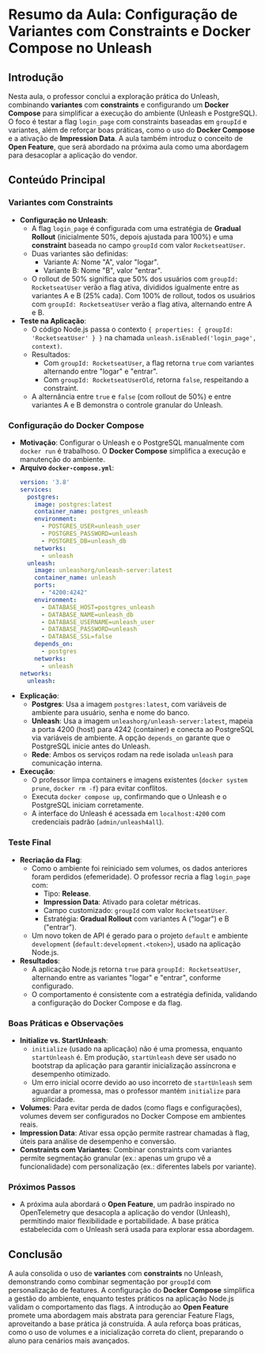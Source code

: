 # Resumo da Aula: Configuração de Variantes com Constraints e Docker Compose no Unleash

## Introdução
Nesta aula, o professor conclui a exploração prática do Unleash, combinando **variantes** com **constraints** e configurando um **Docker Compose** para simplificar a execução do ambiente (Unleash e PostgreSQL). O foco é testar a flag `login_page` com constraints baseadas em `groupId` e variantes, além de reforçar boas práticas, como o uso do **Docker Compose** e a ativação de **Impression Data**. A aula também introduz o conceito de **Open Feature**, que será abordado na próxima aula como uma abordagem para desacoplar a aplicação do vendor.

## Conteúdo Principal

### Variantes com Constraints
- **Configuração no Unleash**:
  - A flag `login_page` é configurada com uma estratégia de **Gradual Rollout** (inicialmente 50%, depois ajustada para 100%) e uma **constraint** baseada no campo `groupId` com valor `RocketseatUser`.
  - Duas variantes são definidas:
    - Variante A: Nome "A", valor "logar".
    - Variante B: Nome "B", valor "entrar".
  - O rollout de 50% significa que 50% dos usuários com `groupId: RocketseatUser` verão a flag ativa, divididos igualmente entre as variantes A e B (25% cada). Com 100% de rollout, todos os usuários com `groupId: RocketseatUser` verão a flag ativa, alternando entre A e B.
- **Teste na Aplicação**:
  - O código Node.js passa o contexto `{ properties: { groupId: 'RocketseatUser' } }` na chamada `unleash.isEnabled('login_page', context)`.
  - Resultados:
    - Com `groupId: RocketseatUser`, a flag retorna `true` com variantes alternando entre "logar" e "entrar".
    - Com `groupId: RocketseatUserOld`, retorna `false`, respeitando a constraint.
  - A alternância entre `true` e `false` (com rollout de 50%) e entre variantes A e B demonstra o controle granular do Unleash.

### Configuração do Docker Compose
- **Motivação**: Configurar o Unleash e o PostgreSQL manualmente com `docker run` é trabalhoso. O **Docker Compose** simplifica a execução e manutenção do ambiente.
- **Arquivo `docker-compose.yml`**:
  ```yaml
  version: '3.8'
  services:
    postgres:
      image: postgres:latest
      container_name: postgres_unleash
      environment:
        - POSTGRES_USER=unleash_user
        - POSTGRES_PASSWORD=unleash
        - POSTGRES_DB=unleash_db
      networks:
        - unleash
    unleash:
      image: unleashorg/unleash-server:latest
      container_name: unleash
      ports:
        - "4200:4242"
      environment:
        - DATABASE_HOST=postgres_unleash
        - DATABASE_NAME=unleash_db
        - DATABASE_USERNAME=unleash_user
        - DATABASE_PASSWORD=unleash
        - DATABASE_SSL=false
      depends_on:
        - postgres
      networks:
        - unleash
  networks:
    unleash:
  ```
- **Explicação**:
  - **Postgres**: Usa a imagem `postgres:latest`, com variáveis de ambiente para usuário, senha e nome do banco.
  - **Unleash**: Usa a imagem `unleashorg/unleash-server:latest`, mapeia a porta 4200 (host) para 4242 (container) e conecta ao PostgreSQL via variáveis de ambiente. A opção `depends_on` garante que o PostgreSQL inicie antes do Unleash.
  - **Rede**: Ambos os serviços rodam na rede isolada `unleash` para comunicação interna.
- **Execução**:
  - O professor limpa containers e imagens existentes (`docker system prune`, `docker rm -f`) para evitar conflitos.
  - Executa `docker compose up`, confirmando que o Unleash e o PostgreSQL iniciam corretamente.
  - A interface do Unleash é acessada em `localhost:4200` com credenciais padrão (`admin/unleash4all`).

### Teste Final
- **Recriação da Flag**:
  - Como o ambiente foi reiniciado sem volumes, os dados anteriores foram perdidos (efemeridade). O professor recria a flag `login_page` com:
    - Tipo: **Release**.
    - **Impression Data**: Ativado para coletar métricas.
    - Campo customizado: `groupId` com valor `RocketseatUser`.
    - Estratégia: **Gradual Rollout** com variantes A ("logar") e B ("entrar").
  - Um novo token de API é gerado para o projeto `default` e ambiente `development` (`default:development.<token>`), usado na aplicação Node.js.
- **Resultados**:
  - A aplicação Node.js retorna `true` para `groupId: RocketseatUser`, alternando entre as variantes "logar" e "entrar", conforme configurado.
  - O comportamento é consistente com a estratégia definida, validando a configuração do Docker Compose e da flag.

### Boas Práticas e Observações
- **Initialize vs. StartUnleash**:
  - `initialize` (usado na aplicação) não é uma promessa, enquanto `startUnleash` é. Em produção, `startUnleash` deve ser usado no bootstrap da aplicação para garantir inicialização assíncrona e desempenho otimizado.
  - Um erro inicial ocorre devido ao uso incorreto de `startUnleash` sem aguardar a promessa, mas o professor mantém `initialize` para simplicidade.
- **Volumes**: Para evitar perda de dados (como flags e configurações), volumes devem ser configurados no Docker Compose em ambientes reais.
- **Impression Data**: Ativar essa opção permite rastrear chamadas à flag, úteis para análise de desempenho e conversão.
- **Constraints com Variantes**: Combinar constraints com variantes permite segmentação granular (ex.: apenas um grupo vê a funcionalidade) com personalização (ex.: diferentes labels por variante).

### Próximos Passos
- A próxima aula abordará o **Open Feature**, um padrão inspirado no OpenTelemetry que desacopla a aplicação do vendor (Unleash), permitindo maior flexibilidade e portabilidade. A base prática estabelecida com o Unleash será usada para explorar essa abordagem.

## Conclusão
A aula consolida o uso de **variantes** com **constraints** no Unleash, demonstrando como combinar segmentação por `groupId` com personalização de features. A configuração do **Docker Compose** simplifica a gestão do ambiente, enquanto testes práticos na aplicação Node.js validam o comportamento das flags. A introdução ao **Open Feature** promete uma abordagem mais abstrata para gerenciar Feature Flags, aproveitando a base prática já construída. A aula reforça boas práticas, como o uso de volumes e a inicialização correta do client, preparando o aluno para cenários mais avançados.